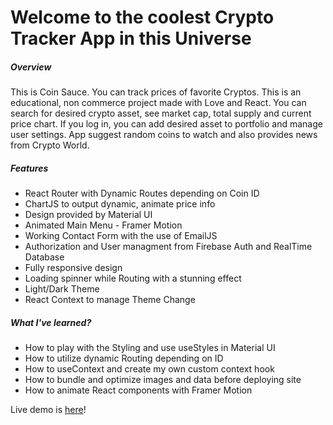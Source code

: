<h1>Welcome to the coolest Crypto Tracker App in this Universe</h1>

<h5>Overview</h5>

<p>This is Coin Sauce. You can track prices of favorite Cryptos. This is an educational, non commerce project made with Love and React. You can search for desired crypto asset, see market cap, total supply and current price chart. If you log in, you can add desired asset to portfolio and manage user settings. App suggest random coins to watch and also provides news from Crypto World.</p>

<h5>Features</h5>

<ul>
  <li> React Router with Dynamic Routes depending on Coin ID</li>
  <li> ChartJS to output dynamic, animate price info</li>
  <li> Design provided by Material UI </li>
  <li> Animated Main Menu - Framer Motion</li>
  <li> Working Contact Form with the use of EmailJS</li>
  <li> Authorization and User managment from Firebase Auth and RealTime Database</li>
  <li> Fully responsive design</li>
  <li> Loading spinner while Routing with a stunning effect</li>
  <li> Light/Dark Theme</li>
  <li> React Context to manage Theme Change</li>
</ul>

<h5> What I've learned? </h5>

<ul>
  <li> How to play with the Styling and use useStyles in Material UI </li>
  <li> How to utilize dynamic Routing depending on ID </li>
  <li> How to useContext and create my own custom context hook </li>
  <li> How to bundle and optimize images and data before deploying site</li>
  <li> How to animate React components with Framer Motion</li>
</ul>

<p> Live demo is <a href="https://coinsauce.netlify.app/"> here</a>!</p>
